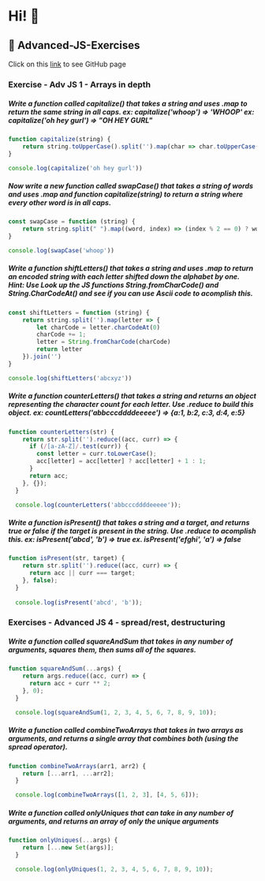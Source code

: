  # Hi! 👋

## 🚀 Advanced-JS-Exercises

Click on this [link](https://devcodepush.github.io/Advanced-JS-Exercises/) to see GitHub page

### Exercise - Adv JS 1 - Arrays in depth

##### Write a function called capitalize() that takes a string and uses .map to return the same string in all caps. ex: capitalize('whoop') => 'WHOOP' ex: capitalize('oh hey gurl') => "OH HEY GURL"

```javascript
function capitalize(string) {
    return string.toUpperCase().split('').map(char => char.toUpperCase()).join('');
}

console.log(capitalize('oh hey gurl'))
```


##### Now write a new function called swapCase() that takes a string of words and uses .map and function capitalize(string) to return a string where every other word is in all caps.

```javascript
const swapCase = function (string) {
    return string.split(" ").map((word, index) => (index % 2 == 0) ? word.toUpperCase() : word).join(" ");
}

console.log(swapCase('whoop'))
```


##### Write a function shiftLetters() that takes a string and uses .map to return an encoded string with each letter shifted down the alphabet by one. Hint: Use Look up the JS functions String.fromCharCode() and String.CharCodeAt() and see if you can use Ascii code to acomplish this.

```javascript
const shiftLetters = function (string) {
    return string.split('').map(letter => {
        let charCode = letter.charCodeAt(0)
        charCode += 1;
        letter = String.fromCharCode(charCode)
        return letter
    }).join('')
}

console.log(shiftLetters('abcxyz'))
```


##### Write a function counterLetters() that takes a string and returns an object representing the character count for each letter. Use .reduce to build this object. ex: countLetters('abbcccddddeeeee') => {a:1, b:2, c:3, d:4, e:5}

```javascript
function counterLetters(str) {
    return str.split('').reduce((acc, curr) => {
      if (/[a-zA-Z]/.test(curr)) {
        const letter = curr.toLowerCase();
        acc[letter] = acc[letter] ? acc[letter] + 1 : 1;
      }
      return acc;
    }, {});
  }

  console.log(counterLetters('abbcccddddeeeee'));
  ```
  

##### Write a function isPresent() that takes a string and a target, and returns true or false if the target is present in the string. Use .reduce to acomplish this. ex: isPresent('abcd', 'b') => true ex. isPresent('efghi', 'a') => false

```javascript
function isPresent(str, target) {
    return str.split('').reduce((acc, curr) => {
      return acc || curr === target;
    }, false);
  }
  
  console.log(isPresent('abcd', 'b'));
  ```




### Exercises - Advanced JS 4 - spread/rest, destructuring

##### Write a function called squareAndSum that takes in any number of arguments, squares them, then sums all of the squares.

```javascript
function squareAndSum(...args) {
    return args.reduce((acc, curr) => {
      return acc + curr ** 2;
    }, 0);
  }

  console.log(squareAndSum(1, 2, 3, 4, 5, 6, 7, 8, 9, 10));
  ```
  

##### Write a function called combineTwoArrays that takes in two arrays as arguments, and returns a single array that combines both (using the spread operator).

```javascript
function combineTwoArrays(arr1, arr2) {
    return [...arr1, ...arr2];
  }

  console.log(combineTwoArrays([1, 2, 3], [4, 5, 6]));
```  

##### Write a function called onlyUniques that can take in any number of arguments, and returns an array of only the unique arguments

```javascript
function onlyUniques(...args) {
    return [...new Set(args)];
  }

  console.log(onlyUniques(1, 2, 3, 4, 5, 6, 7, 8, 9, 10));
  ```

